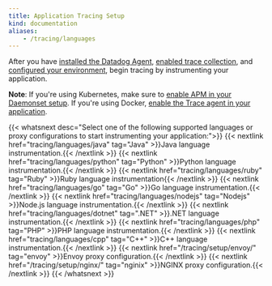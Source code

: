 ```yaml
---
title: Application Tracing Setup
kind: documentation
aliases:
    - /tracing/languages
---
```


After you have [installed the Datadog Agent][1], [enabled trace collection][2], and [configured your environment][3], begin tracing by instrumenting your application.

**Note**: If you're using Kubernetes, make sure to [enable APM in your Daemonset setup][4]. If you're using Docker, [enable the Trace agent in your application][5].


{{< whatsnext desc="Select one of the following supported languages or proxy configurations to start instrumenting your application:">}}
  {{< nextlink href="tracing/languages/java" tag="Java" >}}Java language instrumentation.{{< /nextlink >}}
  {{< nextlink href="tracing/languages/python" tag="Python" >}}Python language instrumentation.{{< /nextlink >}}
  {{< nextlink href="tracing/languages/ruby" tag="Ruby" >}}Ruby language instrumentation{{< /nextlink >}}
  {{< nextlink href="tracing/languages/go" tag="Go" >}}Go language instrumentation.{{< /nextlink >}}
  {{< nextlink href="tracing/languages/nodejs" tag="Nodejs" >}}Node.js language instrumentation.{{< /nextlink >}}
  {{< nextlink href="tracing/languages/dotnet" tag=".NET" >}}.NET language instrumentation.{{< /nextlink >}}
  {{< nextlink href="tracing/languages/php" tag="PHP" >}}PHP language instrumentation.{{< /nextlink >}}
  {{< nextlink href="tracing/languages/cpp" tag="C++" >}}C++ language instrumentation.{{< /nextlink >}}
  {{< nextlink href="/tracing/setup/envoy/" tag="envoy" >}}Envoy proxy configuration.{{< /nextlink >}}
  {{< nextlink href="/tracing/setup/nginx/" tag="nginix" >}}NGINX proxy configuration.{{< /nextlink >}}
{{< /whatsnext >}}

[1]: /agent
[2]: /agent/apm/?tab=agent630#agent-configuration
[3]: /agent/apm/#primary-tags
[4]: /agent/kubernetes/daemonset_setup
[5]: /agent/docker/apm/?tab=java
